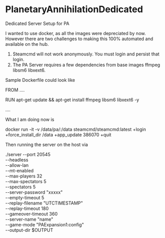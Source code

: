 # PlanetaryAnnihilationDedicated
Dedicated Server Setup for PA

I wanted to use docker, as all the images were depreciated by now. However there are two challenges to making this 100% automated and available on the hub.

1. Steamcmd will not work anonymously. You must login and persist that login.
2. The PA Server requires a few dependencies from base images ffmpeg libsm6 libxext6.

Sample Dockerfile could look like 

FROM ....

RUN apt-get update && apt-get install ffmpeg libsm6 libxext6  -y

....

What I am doing now is 

docker run -it -v /data/pa/:/data steamcmd/steamcmd:latest +login <YOURUSER> +force_install_dir /data +app_update 386070 +quit

Then running the server on the host via 

./server --port 20545 \
--headless \
--allow-lan \
--mt-enabled \
--max-players 32 \
--max-spectators 5 \
--spectators 5 \
--server-password "xxxxx" \
--empty-timeout 5 \
--replay-filename "UTCTIMESTAMP" \
--replay-timeout 180 \
--gameover-timeout 360 \
--server-name "name" \
--game-mode "PAExpansion1:config" \
--output-dir $OUTPUT
